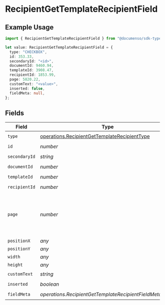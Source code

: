 # RecipientGetTemplateRecipientField

## Example Usage

```typescript
import { RecipientGetTemplateRecipientField } from "@documenso/sdk-typescript/models/operations";

let value: RecipientGetTemplateRecipientField = {
  type: "CHECKBOX",
  id: 353.33,
  secondaryId: "<id>",
  documentId: 9460.94,
  templateId: 3908.47,
  recipientId: 1853.99,
  page: 5820.22,
  customText: "<value>",
  inserted: false,
  fieldMeta: null,
};
```

## Fields

| Field                                                                                                        | Type                                                                                                         | Required                                                                                                     | Description                                                                                                  |
| ------------------------------------------------------------------------------------------------------------ | ------------------------------------------------------------------------------------------------------------ | ------------------------------------------------------------------------------------------------------------ | ------------------------------------------------------------------------------------------------------------ |
| `type`                                                                                                       | [operations.RecipientGetTemplateRecipientType](../../models/operations/recipientgettemplaterecipienttype.md) | :heavy_check_mark:                                                                                           | N/A                                                                                                          |
| `id`                                                                                                         | *number*                                                                                                     | :heavy_check_mark:                                                                                           | N/A                                                                                                          |
| `secondaryId`                                                                                                | *string*                                                                                                     | :heavy_check_mark:                                                                                           | N/A                                                                                                          |
| `documentId`                                                                                                 | *number*                                                                                                     | :heavy_check_mark:                                                                                           | N/A                                                                                                          |
| `templateId`                                                                                                 | *number*                                                                                                     | :heavy_check_mark:                                                                                           | N/A                                                                                                          |
| `recipientId`                                                                                                | *number*                                                                                                     | :heavy_check_mark:                                                                                           | N/A                                                                                                          |
| `page`                                                                                                       | *number*                                                                                                     | :heavy_check_mark:                                                                                           | The page number of the field on the document. Starts from 1.                                                 |
| `positionX`                                                                                                  | *any*                                                                                                        | :heavy_minus_sign:                                                                                           | N/A                                                                                                          |
| `positionY`                                                                                                  | *any*                                                                                                        | :heavy_minus_sign:                                                                                           | N/A                                                                                                          |
| `width`                                                                                                      | *any*                                                                                                        | :heavy_minus_sign:                                                                                           | N/A                                                                                                          |
| `height`                                                                                                     | *any*                                                                                                        | :heavy_minus_sign:                                                                                           | N/A                                                                                                          |
| `customText`                                                                                                 | *string*                                                                                                     | :heavy_check_mark:                                                                                           | N/A                                                                                                          |
| `inserted`                                                                                                   | *boolean*                                                                                                    | :heavy_check_mark:                                                                                           | N/A                                                                                                          |
| `fieldMeta`                                                                                                  | *operations.RecipientGetTemplateRecipientFieldMetaUnion*                                                     | :heavy_check_mark:                                                                                           | N/A                                                                                                          |